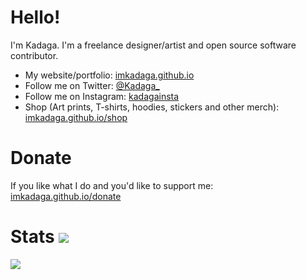 # Hello!

I'm Kadaga. I'm a freelance designer/artist and open source software contributor.

- My website/portfolio: [imkadaga.github.io](https://imkadaga.github.io)
- Follow me on Twitter: [@Kadaga_](https://twitter.com/Kadaga_)
- Follow me on Instagram: [kadagainsta](https://www.instagram.com/kadagainsta)
- Shop (Art prints, T-shirts, hoodies, stickers and other merch): [imkadaga.github.io/shop](https://imkadaga.github.io/shop)

# Donate

If you like what I do and you'd like to support me: [imkadaga.github.io/donate](https://imkadaga.github.io/donate)

# Stats <img src="https://i.imgur.com/K6ZW3T3.png"/>

<a href="https://github.com/ImKadaga">
  <img align="center" src="https://github-readme-stats.vercel.app/api?username=ImKadaga&show_icons=true&include_all_commits=false&line_height=33&theme=graywhite" />
</a>

